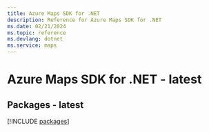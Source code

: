 ```yaml
---
title: Azure Maps SDK for .NET
description: Reference for Azure Maps SDK for .NET
ms.date: 02/21/2024
ms.topic: reference
ms.devlang: dotnet
ms.service: maps
---
```

# Azure Maps SDK for .NET - latest
## Packages - latest
[!INCLUDE [packages](maps-index.md)]
